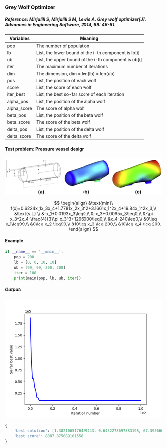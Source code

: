 ### Grey Wolf Optimizer

##### Reference: Mirjalili S, Mirjalili S M, Lewis A. Grey wolf optimizer[J]. Advances in Engineering Software, 2014, 69: 46-61.

| Variables   | Meaning                                              |
| ----------- | ---------------------------------------------------- |
| pop         | The number of population                             |
| lb          | List, the lower bound of the i-th component is lb[i] |
| ub          | List, the upper bound of the i-th component is ub[i] |
| iter        | The maximum number of iterations                     |
| dim         | The dimension, dim = len(lb) = len(ub)               |
| pos         | List, the position of each wolf                      |
| score       | List, the score of each wolf                         |
| iter_best   | List, the best so-far score of each iteration        |
| alpha_pos   | List, the position of the alpha wolf                 |
| alpha_score | The score of alpha wolf                              |
| beta_pos    | List, the position of the beta wolf                  |
| beta_score  | The score of the beta wolf                           |
| delta_pos   | List, the position of the delta wolf                 |
| delta_score | The score of the delta wolf                          |

#### Test problem: Pressure vessel design

![](https://github.com/Xavier-MaYiMing/Grey-Wolf-Optimizer/blob/main/Pressure%20vessel%20design.png)

$$
\begin{align}
&\text{min}\ f(x)=0.6224x_1x_3x_4+1.7781x_2x_3^2+3.1661x_1^2x_4+19.84x_1^2x_3,\\
&\text{s.t.} \\
&-x_1+0.0193x_3\leq0,\\
&-x_3+0.0095x_3\leq0,\\
&-\pi x_3^2x_4-\frac{4}{3}\pi x_3^3+1296000\leq0,\\
&x_4-240\leq0,\\
&0\leq x_1\leq99,\\
&0\leq x_2 \leq99,\\
&10\leq x_3 \leq 200,\\
&10\leq x_4 \leq 200.
\end{align}
$$


#### Example

```python
if __name__ == '__main__':
    pop = 200
    lb = [0, 0, 10, 10]
    ub = [99, 99, 200, 200]
    iter = 100
    print(main(pop, lb, ub, iter))
```

##### Output:

![](https://github.com/Xavier-MaYiMing/Grey-Wolf-Optimizer/blob/main/Convergence%20curve.png)

```python
{
    'best solution': [1.3021065176429443, 0.6432278697383198, 67.39566614500494, 10.432203586211408], 
    'best score': 8087.875089101558
}
```


